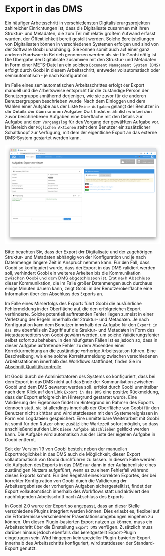 # Export in das DMS

Ein häufiger Arbeitsschritt in verschiedensten Digitalisierungsprojekten zahlreicher Einrichtungen ist, dass die Digitalisate zusammen mit ihren Struktur- und Metadaten, die zum Teil mit relativ großem Aufwand erfasst wurden, der Öffentlichkeit bereit gestellt werden. Solche Bereitstellungen von Digitalisaten können in verschiedenen Systemen erfolgen und sind von der Software Goobi unabhängig. Sie können somit auch auf einer ganz anderen Hardware in Betrieb genommen werden als sie für Goobi nötig ist. Die Übergabe der Digitalisate zusammen mit den Struktur- und Metadaten in Form einer METS-Datei an ein solches `Document Management System (DMS)` erfolgt durch Goobi in diesem Arbeitsschritt, entweder vollautomatisch oder semiautomatisch - je nach Konfiguration.

Im Falle eines semiautomatischen Arbeitsschrittes erfolgt der Export manuell und die Arbeitsweise entspricht für die zuständige Person der Benutzergruppe annähernd derjenigen, wie sie zuvor für die anderen Benutzergruppen beschrieben wurde. Nach dem Einloggen und dem Wählen einer Aufgabe aus der Liste `Meine Aufgaben` gelangt der Benutzer in die Details der übernommen Aufgabe. Dort findet er ähnlich wie bei den zuvor beschriebenen Aufgaben eine Oberfläche mit den Details zur Aufgabe und dem `Vorgangslog` für den Vorgang der gewählten Aufgabe vor. Im Bereich der `Möglichen Aktionen` steht dem Benutzer ein zusätzlicher Schaltknopf zur Verfügung, mit dem der eigentliche Export an das externe DMS-System gestartet werden kann.

![Details zu einer Aufgabe für den Export in das DMS](screen_de.png)

Bitte beachten Sie, dass der Export der Digitalisate und der zugehörigen Struktur- und Metadaten abhängig von der Konfiguration und je nach Datenmenge längere Zeit in Anspruch nehmen kann. Für den Fall, dass Goobi so konfiguriert wurde, dass der Export in das DMS validiert werden soll, verhindert Goobi ein weiteres Arbeiten bis die Kommunikation zwischen Goobi und dem DMS abgeschlossen ist. Erst nach Abschluss dieser Kommunikation, die im Falle großer Datenmengen auch durchaus einige Minuten dauern kann, zeigt Goobi in der Benutzeroberfläche eine Information über den Abschluss des Exports an.

Im Falle eines Misserfolgs des Exports führt Goobi die ausführliche Fehlermeldung in der Oberfläche auf, die den erfolgreichen Export verhinderte. Solche potentiell auftretenden Fehler liegen zumeist in einer Verletzung der Regeln innerhalb der Struktur- und Metadaten. Je nach Konfiguration kann dem Benutzer innerhalb der Aufgabe für den `Export in das DMS` ebenfalls ein Zugriff auf die Struktur- und Metadaten in Form des Metadateneditors von Goobi gewährt werden, um solche Validierungsfehler selbst sofort zu beheben. In den häufigsten Fällen ist es jedoch so, dass in dieser Aufgabe auftretende Fehler zu dem Absenden einer Korrekturmeldung an die zuständige vorherige Arbeitsstation führen. Eine Beschreibung, wie eine solche Korrekturmeldung zwischen verschiedenen Arbeitsstationen innerhalb des Workflows stattfindet, finden Sie im [Abschnitt Qualitätskontrolle](3.2.md).

Ist Goobi durch die Administratoren des Systems so konfiguriert, dass bei dem Export in das DMS nicht auf das Ende der Kommunikation zwischen Goobi und dem DMS gewartet werden soll, erfolgt durch Goobi unmittelbar nach dem Klick auf den Link `Export in das DMS` eine positive Rückmeldung, dass der Export erfolgreich im Hintergrund gestartet wurde. Eine Validierung der Ergebnisse findet im Hintergrund im Rahmen des Exports dennoch statt, sie ist allerdings innerhalb der Oberfläche von Goobi für den Benutzer nicht sichtbar und wird stattdessen mit den Systemereignissen in Form von Logdateien gespeichert. Eine unmittelbare Weiterarbeit mit Goobi ist somit für den Nutzer ohne zusätzliche Wartezeit sofort möglich, so dass anschließend auf den Link `Diese Aufgabe abschließen` geklickt werden kann. Die Aufgabe wird automatisch aus der Liste der eigenen Aufgabe in Goobi entfernt.

Seit der Version 1.9 von Goobi besteht neben der manuellen Exportmöglichkeit in das DMS auch die Möglichkeit, diesen Export vollautomatisch von Goobi durchführen zu lassen. In diesem Falle werden die Aufgaben des Exports in das DMS nur dann in der Aufgabenliste eines zuständigen Nutzers aufgeführt, wenn es zu einem Fehlerfall während dieses Exports kommt. Für den Regelfall eines korrekten Exportes, der bei korrekter Konfiguration von Goobi durch die Validierung der Arbeitsergebnisse der vorherigen Aufgaben sichergestellt ist, findet der Export vollautomatisch innerhalb des Workflows statt und aktiviert den nachfolgenden Arbeitsschritt nach Abschluss des Exports.

In Goobi 2.0 wurde der Export so angepasst, dass an dieser Stelle verschiedene Plugins integriert werden können. Dies erlaubt es, flexibel auf die Erfordernisse verschiedener Präsentationsumgebungen eingehen zu können. Um diesen Plugin-basierten Export nutzen zu können, muss ein Arbeitsschritt über die Einstellung `Export DMS` verfügen. Zusätzlich muss darüber hinaus jedoch ebenfalls das bereitgestellt Export-Plugin eingetragen sein. Wird hingegen kein spezieller Plugin-basierter Export innerhalb des Arbeitsschritts konfiguriert, wird stattdessen der Standard-Export genutzt.